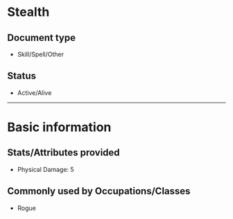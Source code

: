 # Stealth

## Document type

 - Skill/Spell/Other

## Status

 - Active/Alive

---

# Basic information

## Stats/Attributes provided

 - Physical Damage: 5

## Commonly used by Occupations/Classes

 - Rogue
